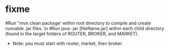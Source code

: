 # fixme
#Run "mvn clean package' within root directory to compile and create runnable .jar files. \n
#Run java -jar [fileName.jar] within each child directory (found in the target folders of ROUTER, BROKER, and MARKET).
  - Note: you must start with router, market, then broker.
